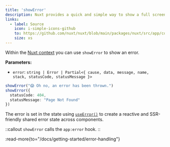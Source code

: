 ```yaml
---
title: 'showError'
description: Nuxt provides a quick and simple way to show a full screen error page if needed.
links:
  - label: Source
    icon: i-simple-icons-github
    to: https://github.com/nuxt/nuxt/blob/main/packages/nuxt/src/app/composables/error.ts
    size: xs
---
```


Within the [Nuxt context](/docs/guide/going-further/nuxt-app#the-nuxt-context) you can use `showError` to show an error.

**Parameters:**

- `error`: `string | Error | Partial<{ cause, data, message, name, stack, statusCode, statusMessage }>`

```ts
showError("😱 Oh no, an error has been thrown.")
showError({
  statusCode: 404,
  statusMessage: "Page Not Found"
})
```

The error is set in the state using [`useError()`](/docs/api/composables/use-error) to create a reactive and SSR-friendly shared error state across components.

::callout
`showError` calls the `app:error` hook.
::

:read-more{to="/docs/getting-started/error-handling"}
